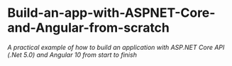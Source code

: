 # Build-an-app-with-ASPNET-Core-and-Angular-from-scratch

<em>A practical example of how to build an application with ASP.NET Core API (.Net 5.0) and Angular 10 from start to finish</em>
